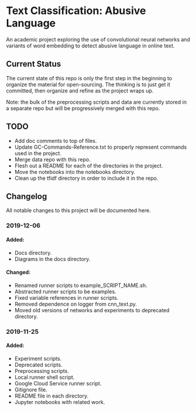 # Text Classification: Abusive Language

An academic project exploring the use of convolutional neural networks and variants of word embedding to detect abusive language in online text.

## Current Status

The current state of this repo is only the first step in the beginning to organize the material for open-sourcing. The thinking is to just get it committed, then organize and refine as the project wraps up.

Note: the bulk of the preprocessing scripts and data are currently stored in a separate repo but will be progressively merged with this repo.
## TODO

- Add doc comments to top of files.
- Update GC-Commands-Reference.txt to properly represent commands used in the project.
- Merge data repo with this repo.
- Flesh out a README for each of the directories in the project.
- Move the notebooks into the notebooks directory.
- Clean up the tfidf directory in order to include it in the repo.

## Changelog
All notable changes to this project will be documented here.

### 2019-12-06
#### Added:
- Docs directory.
- Diagrams in the docs directory. 
#### Changed: 
- Renamed runner scripts to example_SCRIPT_NAME.sh.
- Abstracted runner scripts to be examples.
- Fixed variable references in runner scripts.
- Removed dependence on logger from cnn_text.py.
- Moved old versions of networks and experiments to deprecated directory.

### 2019-11-25
#### Added:
- Experiment scripts.
- Deprecated scripts.
- Preprocessing scripts.
- Local runner shell script.
- Google Cloud Service runner script.
- Gitignore file.
- README file in each directory.
- Jupyter notebooks with related work.
